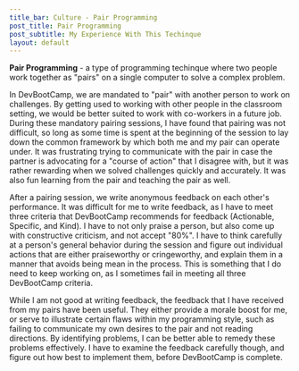 ```yaml
---
title_bar: Culture - Pair Programming
post_title: Pair Programming
post_subtitle: My Experience With This Techinque
layout: default
---
```

**Pair Programming** - a type of programming techinque where two people work together as "pairs" on a single computer to solve a complex problem.

In DevBootCamp, we are mandated to "pair" with another person to work on challenges. By getting used to working with other people in the classroom setting, we would be better suited to work with co-workers in a future job. During these mandatory pairing sessions, I have found that pairing was not difficult, so long as some time is spent at the beginning of the session to lay down the common framework by which both me and my pair can operate under. It was frustrating trying to communicate with the pair in case the partner is advocating for a "course of action" that I disagree with, but it was rather rewarding when we solved challenges quickly and accurately. It was also fun learning from the pair and teaching the pair as well.

After a pairing session, we write anonymous feedback on each other's performance. It was difficult for me to write feedback, as I have to meet three criteria that DevBootCamp recommends for feedback (Actionable, Specific, and Kind). I have to not only praise a person, but also come up with constructive criticism, and not accept "80%". I have to think carefully at a person's general behavior during the session and figure out individual actions that are either praiseworthy or cringeworthy, and explain them in a manner that avoids being mean in the process. This is something that I do need to keep working on, as I sometimes fail in meeting all three DevBootCamp criteria.

While I am not good at writing feedback, the feedback that I have received from my pairs have been useful. They either provide a morale boost for me, or serve to illustrate certain flaws within my programming style, such as failing to communicate my own desires to the pair and not reading directions. By identifying problems, I can be better able to remedy these problems effectively. I have to examine the feedback carefully though, and figure out how best to implement them, before DevBootCamp is complete.